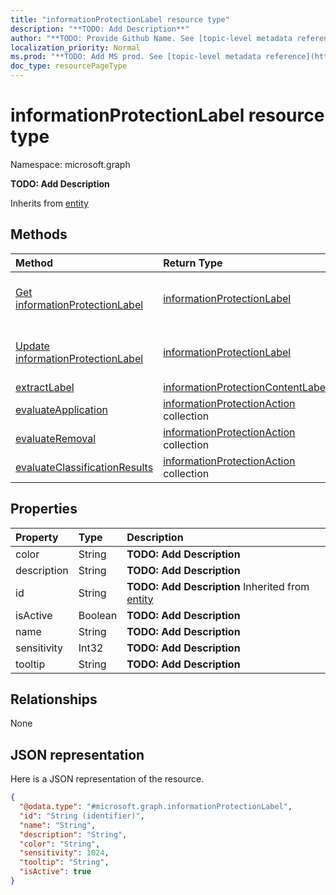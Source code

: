 ```yaml
---
title: "informationProtectionLabel resource type"
description: "**TODO: Add Description**"
author: "**TODO: Provide Github Name. See [topic-level metadata reference](https://msgo.azurewebsites.net/add/document/guidelines/metadata.html#topic-level-metadata)**"
localization_priority: Normal
ms.prod: "**TODO: Add MS prod. See [topic-level metadata reference](https://msgo.azurewebsites.net/add/document/guidelines/metadata.html#topic-level-metadata)**"
doc_type: resourcePageType
---
```


# informationProtectionLabel resource type


Namespace: microsoft.graph

**TODO: Add Description**


Inherits from [entity](../resources/entity.md)

## Methods
|Method|Return Type|Description|
|:---|:---|:---|
|[Get informationProtectionLabel](../api/informationprotectionlabel-get.md)|[informationProtectionLabel](../resources/informationprotectionlabel.md)|Read the properties and relationships of an [informationProtectionLabel](../resources/informationprotectionlabel.md) object.|
|[Update informationProtectionLabel](../api/informationprotectionlabel-update.md)|[informationProtectionLabel](../resources/informationprotectionlabel.md)|Update the properties of an [informationProtectionLabel](../resources/informationprotectionlabel.md) object.|
|[extractLabel](../api/informationprotectionlabel-extractlabel.md)|[informationProtectionContentLabel](../resources/informationprotectioncontentlabel.md)|**TODO: Add Description**|
|[evaluateApplication](../api/informationprotectionlabel-evaluateapplication.md)|[informationProtectionAction](../resources/informationprotectionaction.md) collection|**TODO: Add Description**|
|[evaluateRemoval](../api/informationprotectionlabel-evaluateremoval.md)|[informationProtectionAction](../resources/informationprotectionaction.md) collection|**TODO: Add Description**|
|[evaluateClassificationResults](../api/informationprotectionlabel-evaluateclassificationresults.md)|[informationProtectionAction](../resources/informationprotectionaction.md) collection|**TODO: Add Description**|

## Properties
|Property|Type|Description|
|:---|:---|:---|
|color|String|**TODO: Add Description**|
|description|String|**TODO: Add Description**|
|id|String|**TODO: Add Description** Inherited from [entity](../resources/entity.md)|
|isActive|Boolean|**TODO: Add Description**|
|name|String|**TODO: Add Description**|
|sensitivity|Int32|**TODO: Add Description**|
|tooltip|String|**TODO: Add Description**|

## Relationships
None

## JSON representation
Here is a JSON representation of the resource.
<!-- {
  "blockType": "resource",
  "keyProperty": "id",
  "@odata.type": "microsoft.graph.informationProtectionLabel",
  "baseType": "microsoft.graph.entity",
  "openType": false
}
-->
``` json
{
  "@odata.type": "#microsoft.graph.informationProtectionLabel",
  "id": "String (identifier)",
  "name": "String",
  "description": "String",
  "color": "String",
  "sensitivity": 1024,
  "tooltip": "String",
  "isActive": true
}
```

